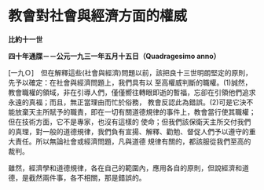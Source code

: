 # 教會對社會與經濟方面的權威


**比約十一世**

**四十年通牒－－公元一九三一年五月十五日（Quadragesimo anno）**





[一九Ｏ]　但在解釋這些(社會與經濟)問題以前，該把良十三世明朗堅定的原則，先予以確定：在社會與經濟問題上，我們具有以
至高權威判斷的職權。(1)誠然，教會職權的領域，非在引導人們，僅僅嚮往轉眼即逝的暫福，忘卻在引領他們追求永遠的真福；而且，無正當理由而忙於俗務，
教會反認此為錯誤。(2)可是它決不能放棄天主所賦予的職責，即在一切有關道德規律的事件上，教會當行使其職權；但在技術方面，它不是專家，也沒有這樣的
使命；但我們該保衛天主所交付我們的真理，對一般的道德規律，我們負有宣揚、解釋、勸勉、督促人們予以遵守的重大責任。所以無論社會或經濟問題，凡與道德
規律有關的，都該服從我們至高的裁判。

雖然，經濟學和道德規律，各在自己的範圍內，應用各自的原則，但說經濟和道德，是截然兩件事，各不相關，那是錯誤的。

